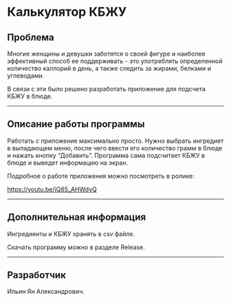 # Калькулятор КБЖУ 
 
## Проблема 
 
Многие женщины и девушки заботятся о своей фигуре и наиболее эффективный способ ее поддерживать - это употреблять определенной количество каллорий в день, а также следить за жирами, белками и углеводами. 
 
В связи с эти было решено разработать приложение для подсчета КБЖУ в блюде. 
 
--- 
 
## Описание работы программы 
 
Работать с приложение максимально просто. Нужно выбрать ингредиет в выпадающем меню, после чего ввести его количество грамм в блюде и нажать кнопку “Добавить”. Программа сама подсчитает КБЖУ в блюде и выведет информацию на экран. 
 
Подробное о работе приложения можно посмотреть в ролике: 
 
https://youtu.be/jQ85_AHWdyQ 
 
--- 
 
## Дополнительная информация 
 
Ингредиенты и КБЖУ хранять в csv файле. 
 
Скачать программу можно в разделе Release. 
 
--- 
 
## Разработчик 
 
Ильин Ян Александрович.

